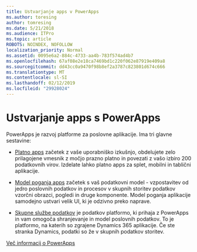 ```yaml
---
title: Ustvarjanje apps v PowerApps
ms.author: toresing
author: tomresing
ms.date: 5/21/2018
ms.audience: ITPro
ms.topic: article
ROBOTS: NOINDEX, NOFOLLOW
localization_priority: Normal
ms.assetid: 0095e6a2-884c-4733-aa4b-783f574ad4b7
ms.openlocfilehash: 67af08e2e18ca7469bd1c220f062e87919e409a8
ms.sourcegitcommit: dd43cc0a9470f98b8ef2a3787c823801d674c666
ms.translationtype: MT
ms.contentlocale: sl-SI
ms.lasthandoff: 02/12/2019
ms.locfileid: "29928024"
---
```

# <a name="create-apps-with-powerapps"></a>Ustvarjanje apps s PowerApps

PowerApps je razvoj platforme za poslovne aplikacije. Ima tri glavne sestavine: 
  
- [Platno apps](https://go.microsoft.com/fwlink/?linkid=874495) začetek z vaše uporabniško izkušnjo, obdelujete zelo prilagojene vmesnik z močjo prazno platno in povezati z vašo izbiro 200 podatkovnih virov. Izdelate lahko platno apps za splet, mobilni in tablični aplikacije. 
    
- [Model poganja apps](https://go.microsoft.com/fwlink/?linkid=874496) začetek s vaš podatkovni model - vzpostavitev od jedro poslovnih podatkov in procesov v skupnih storitev podatkov vzorčni obrazci, pogledi in druge komponente. Model poganja aplikacije samodejno ustvari velik UI, ki je odzivno preko naprave. 
    
- [Skupne službe podatkov](https://go.microsoft.com/fwlink/?linkid=874497) je podatkov platformo, ki prihaja z PowerApps in vam omogoča shranjevanje in model poslovnih podatkov. To je platformo, na katerih so zgrajene Dynamics 365 aplikacije. Če ste stranka Dynamics, podatki so že v skupnih podatkov storitev. 
    
[Več informacij o PowerApps](https://go.microsoft.com/fwlink/?linkid=874498)
  

